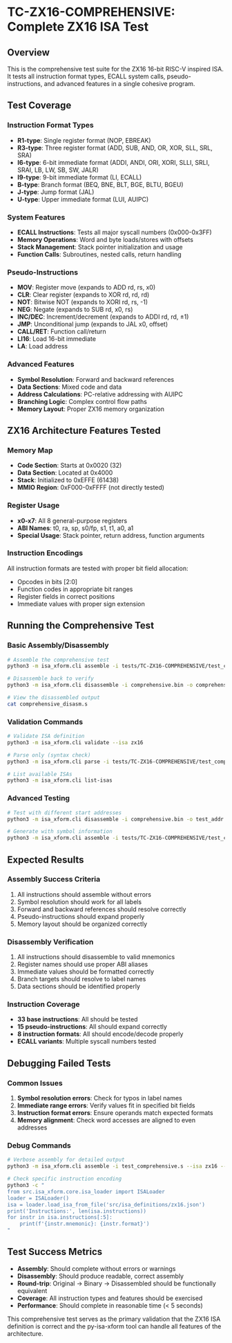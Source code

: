 # TC-ZX16-COMPREHENSIVE: Complete ZX16 ISA Test

## Overview
This is the comprehensive test suite for the ZX16 16-bit RISC-V inspired ISA. It tests all instruction format types, ECALL system calls, pseudo-instructions, and advanced features in a single cohesive program.

## Test Coverage

### Instruction Format Types
- **R1-type**: Single register format (NOP, EBREAK)
- **R3-type**: Three register format (ADD, SUB, AND, OR, XOR, SLL, SRL, SRA)
- **I6-type**: 6-bit immediate format (ADDI, ANDI, ORI, XORI, SLLI, SRLI, SRAI, LB, LW, SB, SW, JALR)
- **I9-type**: 9-bit immediate format (LI, ECALL)
- **B-type**: Branch format (BEQ, BNE, BLT, BGE, BLTU, BGEU)
- **J-type**: Jump format (JAL)
- **U-type**: Upper immediate format (LUI, AUIPC)

### System Features
- **ECALL Instructions**: Tests all major syscall numbers (0x000-0x3FF)
- **Memory Operations**: Word and byte loads/stores with offsets
- **Stack Management**: Stack pointer initialization and usage
- **Function Calls**: Subroutines, nested calls, return handling

### Pseudo-Instructions
- **MOV**: Register move (expands to ADD rd, rs, x0)
- **CLR**: Clear register (expands to XOR rd, rd, rd)
- **NOT**: Bitwise NOT (expands to XORI rd, rs, -1)
- **NEG**: Negate (expands to SUB rd, x0, rs)
- **INC/DEC**: Increment/decrement (expands to ADDI rd, rd, ±1)
- **JMP**: Unconditional jump (expands to JAL x0, offset)
- **CALL/RET**: Function call/return
- **LI16**: Load 16-bit immediate
- **LA**: Load address

### Advanced Features
- **Symbol Resolution**: Forward and backward references
- **Data Sections**: Mixed code and data
- **Address Calculations**: PC-relative addressing with AUIPC
- **Branching Logic**: Complex control flow paths
- **Memory Layout**: Proper ZX16 memory organization

## ZX16 Architecture Features Tested

### Memory Map
- **Code Section**: Starts at 0x0020 (32)
- **Data Section**: Located at 0x4000 
- **Stack**: Initialized to 0xEFFE (61438)
- **MMIO Region**: 0xF000-0xFFFF (not directly tested)

### Register Usage
- **x0-x7**: All 8 general-purpose registers
- **ABI Names**: t0, ra, sp, s0/fp, s1, t1, a0, a1
- **Special Usage**: Stack pointer, return address, function arguments

### Instruction Encodings
All instruction formats are tested with proper bit field allocation:
- Opcodes in bits [2:0]
- Function codes in appropriate bit ranges
- Register fields in correct positions
- Immediate values with proper sign extension

## Running the Comprehensive Test

### Basic Assembly/Disassembly
```bash
# Assemble the comprehensive test
python3 -m isa_xform.cli assemble -i tests/TC-ZX16-COMPREHENSIVE/test_comprehensive.s -o comprehensive.bin --isa zx16 --verbose

# Disassemble back to verify
python3 -m isa_xform.cli disassemble -i comprehensive.bin -o comprehensive_disasm.s --isa zx16 --show-addresses --show-machine-code

# View the disassembled output
cat comprehensive_disasm.s
```

### Validation Commands
```bash
# Validate ISA definition
python3 -m isa_xform.cli validate --isa zx16

# Parse only (syntax check)
python3 -m isa_xform.cli parse -i tests/TC-ZX16-COMPREHENSIVE/test_comprehensive.s --isa zx16

# List available ISAs
python3 -m isa_xform.cli list-isas
```

### Advanced Testing
```bash
# Test with different start addresses
python3 -m isa_xform.cli disassemble -i comprehensive.bin -o test_addr.s --isa zx16 --start-address 0x0020

# Generate with symbol information
python3 -m isa_xform.cli assemble -i tests/TC-ZX16-COMPREHENSIVE/test_comprehensive.s -o comprehensive.bin --isa zx16 --symbols comprehensive.sym
```

## Expected Results

### Assembly Success Criteria
1. All instructions should assemble without errors
2. Symbol resolution should work for all labels
3. Forward and backward references should resolve correctly
4. Pseudo-instructions should expand properly
5. Memory layout should be organized correctly

### Disassembly Verification
1. All instructions should disassemble to valid mnemonics
2. Register names should use proper ABI aliases
3. Immediate values should be formatted correctly
4. Branch targets should resolve to label names
5. Data sections should be identified properly

### Instruction Coverage
- **33 base instructions**: All should be tested
- **15 pseudo-instructions**: All should expand correctly
- **8 instruction formats**: All should encode/decode properly
- **ECALL variants**: Multiple syscall numbers tested

## Debugging Failed Tests

### Common Issues
1. **Symbol resolution errors**: Check for typos in label names
2. **Immediate range errors**: Verify values fit in specified bit fields
3. **Instruction format errors**: Ensure operands match expected formats
4. **Memory alignment**: Check word accesses are aligned to even addresses

### Debug Commands
```bash
# Verbose assembly for detailed output
python3 -m isa_xform.cli assemble -i test_comprehensive.s --isa zx16 --verbose --debug

# Check specific instruction encoding
python3 -c "
from src.isa_xform.core.isa_loader import ISALoader
loader = ISALoader()
isa = loader.load_isa_from_file('src/isa_definitions/zx16.json')
print('Instructions:', len(isa.instructions))
for instr in isa.instructions[:5]:
    print(f'{instr.mnemonic}: {instr.format}')
"
```

## Test Success Metrics
- **Assembly**: Should complete without errors or warnings
- **Disassembly**: Should produce readable, correct assembly
- **Round-trip**: Original → Binary → Disassembled should be functionally equivalent
- **Coverage**: All instruction types and features should be exercised
- **Performance**: Should complete in reasonable time (< 5 seconds)

This comprehensive test serves as the primary validation that the ZX16 ISA definition is correct and the py-isa-xform tool can handle all features of the architecture. 